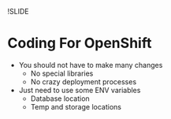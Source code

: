 !SLIDE
# Coding For OpenShift
* You should not have to make many changes
	* No special libraries
	* No crazy deployment processes
* Just need to use some ENV variables
	* Database location
	* Temp and storage locations
